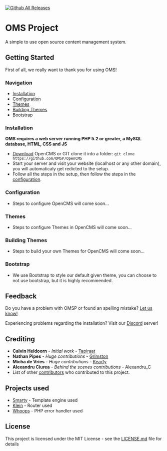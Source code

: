 [![Github All Releases](https://img.shields.io/github/downloads/tapiraat/opencms/total.svg?style=for-the-badge)](https://github.com/OMSP/OpenCMS)

# OMS Project

A simple to use open source content management system.

## Getting Started

First of all, we really want to thank you for using OMS!

### Navigation
* [Installation](#installation)
* [Configuration](#configuration)
* [Themes](#themes)
* [Building Themes](#building-themes)
* [Bootstrap](#bootstrap)

### Installation

**OMS requires a web server running PHP 5.2 or greater, a MySQL database, HTML, CSS and JS**
* [Download](https://github.com/OMSP/OpenCMS/archive/master.zip) OpenCMS or GIT clone it into a folder: ```git clone   https://github.com/OMSP/OpenCMS```
* Start your server and visit your website (localhost or any other domain), you will automaticaly get redicted to the setup.
* Follow all the steps in the setup, then follow the steps in the [configuration](#configuration).

### Configuration

* Steps to configure OpenCMS will come soon...

### Themes

* Steps to configure Themes in OpenCMS will come soon...

### Building Themes

* Steps to build your own Themes for OpenCMS will come soon...

### Bootstrap

* We use Bootstrap to style our default given theme, you can choose to not use bootstrap, but it is highly recommended.

## Feedback

Do you have a problem with OMSP or found an spelling mistake? [Let us know!](https://omsp.org/feedback)

Experiencing problems regarding the installation? Visit our [Discord](https://discord.gg/SKvWQVb) server!

## Crediting

* **Calvin Heldoorn** - *Initial work* - [Tapiraat](https://calvin.ws)
* **Nathan Pipes** - *Huge contributions* - [Grimston](https://aussiehostingservices.com)
* **Micha de Vries** - *Huge contributions* - [Kearfy](https://mystem.tk)
* **Alexandru Ciurea** - *Behind the scenes contributions* - Alexandru_C
* List of other [contributors](https://github.com/OMSP/OpenCMS/contributors) who contributed to this project.

## Projects used

* [Smarty](https://smarty.net) - Template engine used
* [Klein](https://github.com/klein/klein.php) - Router used
* [Whoops](https://github.com/filp/whoops) - PHP error handler used

## License

This project is licensed under the MIT License - see the [LICENSE.md](LICENSE) file for details
